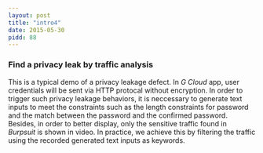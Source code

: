 ```yaml
---
layout: post
title: "intro4"
date: 2015-05-30
pidd: 88
---
```

### Find a privacy leak by traffic analysis
This is a typical demo of a privacy leakage defect. 
In *G Cloud* app, user credentials will be sent via HTTP protocal without encryption. In order to trigger such privacy leakage behaviors, it is neccessary to generate text inputs to meet the constraints such as the length constraints for password and the match between the password and the confirmed password. Besides, in order to better display, only the sensitive traffic found in *Burpsuit* is shown in video. In practice, we achieve this by filtering the traffic using the recorded generated text inputs as keywords.